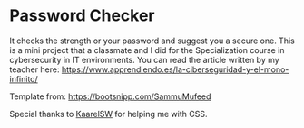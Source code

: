# Password Checker
It checks the strength or your password and suggest you a secure one.
This is a mini project that a classmate and I did for the Specialization course in cybersecurity in IT environments.
You can read the article written by my teacher here: https://www.apprendiendo.es/la-ciberseguridad-y-el-mono-infinito/

Template from: https://bootsnipp.com/SammuMufeed

Special thanks to [KaarelSW](https://github.com/KaarelSW) for helping me with CSS.
